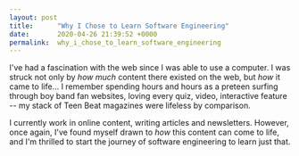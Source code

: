 ```yaml
---
layout: post
title:      "Why I Chose to Learn Software Engineering"
date:       2020-04-26 21:39:52 +0000
permalink:  why_i_chose_to_learn_software_engineering
---
```



I've had a fascination with the web since I was able to use a computer. I was struck not only by *how much* content there existed on the web, but *how* it came to life...  I remember spending hours and hours as a preteen surfing through boy band fan websites, loving every quiz, video, interactive feature -- my stack of Teen Beat magazines were lifeless by comparison.

I currently work in online content, writing articles and newsletters. However, once again, I've found myself drawn to *how* this content can come to life, and I'm thrilled to start the journey of software engineering to learn just that.
